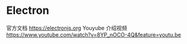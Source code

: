 # Electron
官方文档 https://electronjs.org
Youyube 介绍视频 https://www.youtube.com/watch?v=8YP_nOCO-4Q&feature=youtu.be
